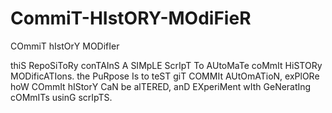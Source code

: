 # CommiT-HIstORY-MOdiFieR
COmmiT hIstOrY MODifIer

thiS RepoSiToRy conTAInS A SIMpLE ScrIpT To AUtoMaTe coMmIt HiSTORy MODificATIons. the PuRpose Is to teST giT COMMIt AUtOmATioN, exPlORe hoW COmmIt hIStorY CaN be alTERED, anD EXperiMent wIth GeNeratIng cOMmITs usinG scrIpTS.
